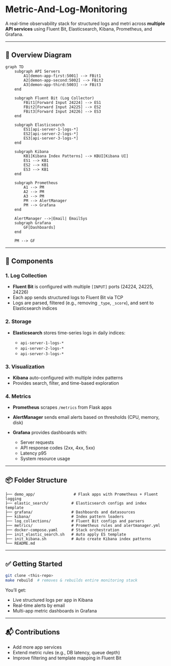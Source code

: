 # Metric-And-Log-Monitoring

A real-time observability stack for structured logs and metri across **multiple API services** using Fluent Bit, Elasticsearch, Kibana, Prometheus, and Grafana.

---

## 🧭 Overview Diagram

```mermaid
graph TD
    subgraph API Servers
        A1[demon-app-first:5001] --> FBit1
        A2[demon-app-second:5002] --> FBit2
        A3[demon-app-third:5003] --> FBit3
    end

    subgraph Fluent Bit (Log Collector)
        FBit1[Forward Input 24224] --> ES1
        FBit2[Forward Input 24225] --> ES2
        FBit3[Forward Input 24226] --> ES3
    end

    subgraph Elasticsearch
        ES1[api-server-1-logs-*]
        ES2[api-server-2-logs-*]
        ES3[api-server-3-logs-*]
    end

    subgraph Kibana
        KB1[Kibana Index Patterns] --> KBUI[Kibana UI]
        ES1 --> KB1
        ES2 --> KB1
        ES3 --> KB1
    end

    subgraph Prometheus
        A1 --> PM
        A2 --> PM
        A3 --> PM
        PM --> AlertManager
        PM --> Grafana
    end

    AlertManager -->|Email| EmailSys
    subgraph Grafana
        GF[Dashboards]
    end

    PM --> GF
```

---

## 🔧 Components

### 1. **Log Collection**

* **Fluent Bit** is configured with multiple `[INPUT]` ports (24224, 24225, 24226)
* Each app sends structured logs to Fluent Bit via TCP
* Logs are parsed, filtered (e.g., removing `_type`, `_score`), and sent to Elasticsearch indices

### 2. **Storage**

* **Elasticsearch** stores time-series logs in daily indices:

  * `api-server-1-logs-*`
  * `api-server-2-logs-*`
  * `api-server-3-logs-*`

### 3. **Visualization**

* **Kibana** auto-configured with multiple index patterns
* Provides search, filter, and time-based exploration

### 4. **Metrics**

* **Prometheus** scrapes `/metrics` from Flask apps
* **AlertManager** sends email alerts based on thresholds (CPU, memory, disk)
* **Grafana** provides dashboards with:

  * Server requests
  * API response codes (2xx, 4xx, 5xx)
  * Latency p95
  * System resource usage

---

## 📦 Folder Structure

```
├── demo_app/                 # Flask apps with Prometheus + Fluent logging
├── elastic_search/          # Elasticsearch configs and index template
├── grafana/                 # Dashboards and datasources
├── kibana/                  # Index pattern loaders
├── log_collections/         # Fluent Bit configs and parsers
├── metrics/                 # Prometheus rules and alertmanager.yml
├── docker-compose.yaml      # Stack orchestration
├── init_elastic_search.sh   # Auto apply ES template
├── init_kibana.sh           # Auto create Kibana index patterns
└── README.md
```

---

## ✅ Getting Started

```bash
git clone <this-repo>
make rebuild  # removes & rebuilds entire monitoring stack
```

You’ll get:

* Live structured logs per app in Kibana
* Real-time alerts by email
* Multi-app metric dashboards in Grafana

---

## 📬 Contributions

* Add more app services
* Extend metric rules (e.g., DB latency, queue depth)
* Improve filtering and template mapping in Fluent Bit
